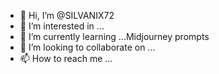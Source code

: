 - 👋 Hi, I’m @SILVANIX72
- 👀 I’m interested in ...
- 🌱 I’m currently learning ...Midjourney prompts
- 💞️ I’m looking to collaborate on ...
- 📫 How to reach me ...

<!---
SILVANIX72/SILVANIX72 is a ✨ special ✨ repository because its `README.md` (this file) appears on your GitHub profile.
You can click the Preview link to take a look at your changes.
--->
